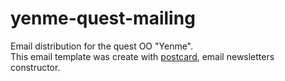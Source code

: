 # yenme-quest-mailing
Email distribution for the quest OO "Yenme".
<br>
This email template was create with [postcard](https://designmodo.com/postcards/), email newsletters constructor.
